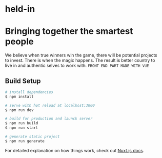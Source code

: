 # held-in
# Bringing together the smartest  people 
We believe when true winners win the game, there will be potential projects to invest. There is when the magic happens. The result is better country to live in and authentic selves to work with.
```FRONT END PART MADE WITH VUE```

## Build Setup

```bash
# install dependencies
$ npm install

# serve with hot reload at localhost:3000
$ npm run dev

# build for production and launch server
$ npm run build
$ npm run start

# generate static project
$ npm run generate
```

For detailed explanation on how things work, check out [Nuxt.js docs](https://nuxtjs.org).
